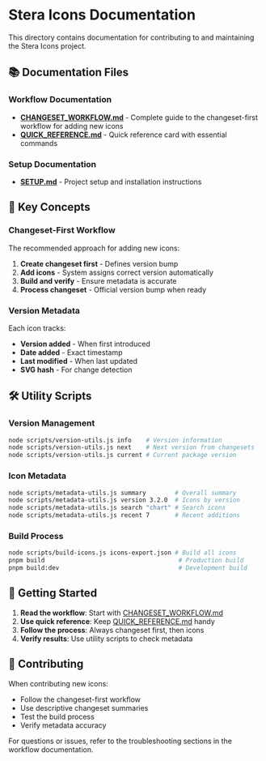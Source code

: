 # Stera Icons Documentation

This directory contains documentation for contributing to and maintaining the Stera Icons project.

## 📚 Documentation Files

### Workflow Documentation
- **[CHANGESET_WORKFLOW.md](CHANGESET_WORKFLOW.md)** - Complete guide to the changeset-first workflow for adding new icons
- **[QUICK_REFERENCE.md](QUICK_REFERENCE.md)** - Quick reference card with essential commands

### Setup Documentation
- **[SETUP.md](../SETUP.md)** - Project setup and installation instructions

## 🎯 Key Concepts

### Changeset-First Workflow
The recommended approach for adding new icons:
1. **Create changeset first** - Defines version bump
2. **Add icons** - System assigns correct version automatically
3. **Build and verify** - Ensure metadata is accurate
4. **Process changeset** - Official version bump when ready

### Version Metadata
Each icon tracks:
- **Version added** - When first introduced
- **Date added** - Exact timestamp
- **Last modified** - When last updated
- **SVG hash** - For change detection

## 🛠️ Utility Scripts

### Version Management
```bash
node scripts/version-utils.js info    # Version information
node scripts/version-utils.js next    # Next version from changesets
node scripts/version-utils.js current # Current package version
```

### Icon Metadata
```bash
node scripts/metadata-utils.js summary        # Overall summary
node scripts/metadata-utils.js version 3.2.0  # Icons by version
node scripts/metadata-utils.js search "chart" # Search icons
node scripts/metadata-utils.js recent 7       # Recent additions
```

### Build Process
```bash
node scripts/build-icons.js icons-export.json # Build all icons
pnpm build                                     # Production build
pnpm build:dev                                 # Development build
```

## 📖 Getting Started

1. **Read the workflow**: Start with [CHANGESET_WORKFLOW.md](CHANGESET_WORKFLOW.md)
2. **Use quick reference**: Keep [QUICK_REFERENCE.md](QUICK_REFERENCE.md) handy
3. **Follow the process**: Always changeset first, then icons
4. **Verify results**: Use utility scripts to check metadata

## 🤝 Contributing

When contributing new icons:
- Follow the changeset-first workflow
- Use descriptive changeset summaries
- Test the build process
- Verify metadata accuracy

For questions or issues, refer to the troubleshooting sections in the workflow documentation.
